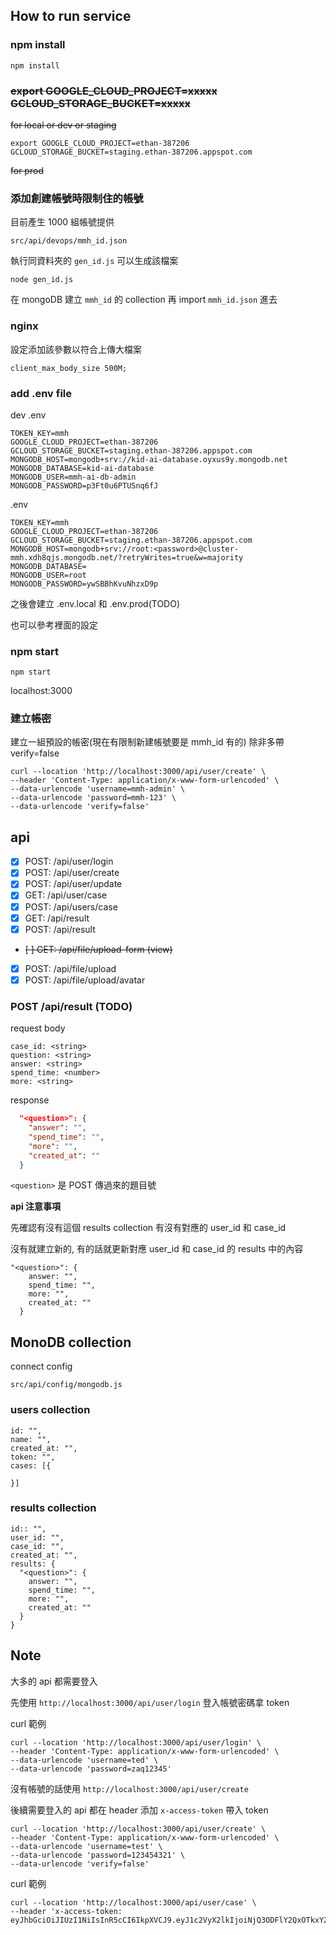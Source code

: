 ## How to run service

### npm install

```
npm install
```

### ~~export GOOGLE_CLOUD_PROJECT=xxxxx GCLOUD_STORAGE_BUCKET=xxxxx~~

~~for local or dev or  staging~~

```shell
export GOOGLE_CLOUD_PROJECT=ethan-387206 GCLOUD_STORAGE_BUCKET=staging.ethan-387206.appspot.com
```

~~for prod~~

### 添加創建帳號時限制住的帳號

目前產生 1000 組帳號提供

```
src/api/devops/mmh_id.json
```

執行同資料夾的 `gen_id.js` 可以生成該檔案

```
node gen_id.js
```

在 mongoDB 建立 `mmh_id` 的 collection 再 import `mmh_id.json` 進去

### nginx

設定添加該參數以符合上傳大檔案

```
client_max_body_size 500M;
```

### add .env file

dev .env

```shell
TOKEN_KEY=mmh
GOOGLE_CLOUD_PROJECT=ethan-387206
GCLOUD_STORAGE_BUCKET=staging.ethan-387206.appspot.com
MONGODB_HOST=mongodb+srv://kid-ai-database.oyxus9y.mongodb.net
MONGODB_DATABASE=kid-ai-database
MONGODB_USER=mmh-ai-db-admin
MONGODB_PASSWORD=p3Ft0u6PTUSnq6fJ
```

.env

```shell
TOKEN_KEY=mmh
GOOGLE_CLOUD_PROJECT=ethan-387206
GCLOUD_STORAGE_BUCKET=staging.ethan-387206.appspot.com
MONGODB_HOST=mongodb+srv://root:<password>@cluster-mmh.xdh8qjs.mongodb.net/?retryWrites=true&w=majority
MONGODB_DATABASE=
MONGODB_USER=root
MONGODB_PASSWORD=ywSBBhKvuNhzxD9p
```

之後會建立 .env.local 和 .env.prod(TODO)

也可以參考裡面的設定

### npm start

```shell
npm start
```

localhost:3000

### 建立帳密

建立一組預設的帳密(現在有限制新建帳號要是 mmh_id 有的) 除非多帶 verify=false

```
curl --location 'http://localhost:3000/api/user/create' \
--header 'Content-Type: application/x-www-form-urlencoded' \
--data-urlencode 'username=mmh-admin' \
--data-urlencode 'password=mmh-123' \
--data-urlencode 'verify=false'
```

## api

- [x] POST: /api/user/login
- [x] POST: /api/user/create
- [x] POST: /api/user/update
- [x] GET: /api/user/case
- [x] POST: /api/users/case
- [x] GET: /api/result
- [x] POST: /api/result
- ~~[ ] GET: /api/file/upload-form (view)~~
- [x] POST: /api/file/upload
- [x] POST: /api/file/upload/avatar

### POST /api/result (TODO)

request body

```shell
case_id: <string>
question: <string>
answer: <string>
spend_time: <number>
more: <string>
```

response

```json
  "<question>": {
    "answer": "",
    "spend_time": "",
    "more": "",
    "created_at": ""
  }
```

`<question>` 是 POST 傳過來的題目號

**api 注意事項**

先確認有沒有這個 results collection 有沒有對應的 user_id 和 case_id

沒有就建立新的, 有的話就更新對應 user_id 和 case_id 的 results 中的內容

```
"<question>": {
    answer: "",
    spend_time: "",
    more: "",
    created_at: ""
  }
```

## MonoDB collection

connect config

```shell
src/api/config/mongodb.js
```

### users collection

```
id: "",
name: "",
created_at: "",
token: "",
cases: [{

}]
```

### results collection

```
id:: "",
user_id: "",
case_id: "",
created_at: "",
results: {
  "<question>": {
    answer: "",
    spend_time: "",
    more: "",
    created_at: ""
  }
}
```

## Note

大多的 api 都需要登入

先使用 `http://localhost:3000/api/user/login` 登入帳號密碼拿 token

curl 範例

```shell
curl --location 'http://localhost:3000/api/user/login' \
--header 'Content-Type: application/x-www-form-urlencoded' \
--data-urlencode 'username=ted' \
--data-urlencode 'password=zaq12345'
```

沒有帳號的話使用 `http://localhost:3000/api/user/create`

後續需要登入的 api 都在 header 添加 `x-access-token` 帶入 token

```shell
curl --location 'http://localhost:3000/api/user/create' \
--header 'Content-Type: application/x-www-form-urlencoded' \
--data-urlencode 'username=test' \
--data-urlencode 'password=123454321' \
--data-urlencode 'verify=false'
```

curl 範例

```shell
curl --location 'http://localhost:3000/api/user/case' \
--header 'x-access-token: eyJhbGciOiJIUzI1NiIsInR5cCI6IkpXVCJ9.eyJ1c2VyX2lkIjoiNjQ3ODFlY2QxOTkxY2FmODcwNjYwMGRkIiwidXNlcm5hbWUiOiJ0ZWQiLCJpYXQiOjE2ODU1OTQ0NjgsImV4cCI6MTY4NjE5OTI2OH0.l3NoXpFTsHT1_WCu9dCMMJk5z8Z76ZwuzziFWhwNeic'
```
